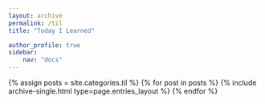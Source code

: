 ```yaml
---
layout: archive
permalink: /til
title: "Today I Learned"

author_profile: true
sidebar:
    nav: "docs"
---
```


{% assign posts = site.categories.til %}
{% for post in posts %}
{% include archive-single.html type=page.entries_layout %}
{% endfor %}
